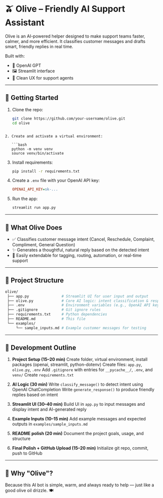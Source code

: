 # 🫒 Olive – Friendly AI Support Assistant

Olive is an AI-powered helper designed to make support teams faster, calmer, and more efficient. It classifies customer messages and drafts smart, friendly replies in real time.

Built with:  
- 🧠 OpenAI GPT  
- 🖼️ Streamlit interface  
- 💬 Clean UX for support agents  

---

## 🚀 Getting Started

1. Clone the repo:  
   ```bash
   git clone https://github.com/your-username/olive.git
   cd olive
```

2. Create and activate a virtual environment:

   ```bash
   python -m venv venv
   source venv/bin/activate
   ```

3. Install requirements:

   ```bash
   pip install -r requirements.txt
   ```

4. Create a `.env` file with your OpenAI API key:

   ```ini
   OPENAI_API_KEY=sk-...
   ```

5. Run the app:

   ```bash
   streamlit run app.py
   ```

---

## 🧠 What Olive Does

* ✅ Classifies customer message intent (Cancel, Reschedule, Complaint, Compliment, General Question)
* ✨ Generates a thoughtful, natural reply based on the detected intent
* 🔁 Easily extendable for tagging, routing, automation, or real-time support

---

## 📂 Project Structure

```bash
olive/
 ├── app.py               # Streamlit UI for user input and output
 ├── olive.py             # Core AI logic: intent classification & response generation
 ├── .env                 # Environment variables (e.g., OpenAI API key)
 ├── .gitignore           # Git ignore rules
 ├── requirements.txt     # Python dependencies
 ├── README.md            # This file
 └── examples/
     └── sample_inputs.md # Example customer messages for testing
```

---

## 🧱 Development Outline

1. **Project Setup (15–20 min)**
   Create folder, virtual environment, install packages (openai, streamlit, python-dotenv)
   Create files: `app.py`, `olive.py`, `.env`
   Add `.gitignore` with entries for `__pycache__/`, `.env`, and `venv/`
   Create `requirements.txt`

2. **AI Logic (30 min)**
   Write `classify_message()` to detect intent using OpenAI ChatCompletion
   Write `generate_response()` to produce friendly replies based on intent

3. **Streamlit UI (30–40 min)**
   Build UI in `app.py` to input messages and display intent and AI-generated reply

4. **Example Inputs (10–15 min)**
   Add example messages and expected outputs in `examples/sample_inputs.md`

5. **README polish (20 min)**
   Document the project goals, usage, and structure

6. **Final Polish + GitHub Upload (15–20 min)**
   Initialize git repo, commit, push to GitHub

---

## 🙌 Why "Olive"?

Because this AI bot is simple, warm, and always ready to help — just like a good olive oil drizzle. 🍽️